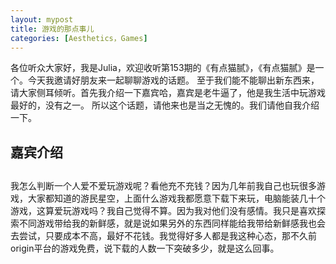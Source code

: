 ```yaml
---
layout: mypost
title: 游戏的那点事儿
categories: [Aesthetics，Games]
---
```


各位听众大家好，我是Julia，欢迎收听第153期的《有点猫腻》，《有点猫腻》是一个。今天我邀请好朋友来一起聊聊游戏的话题。
至于我们能不能聊出新东西来，请大家侧耳倾听。首先我介绍一下嘉宾哈，嘉宾是老牛逼了，他是我生活中玩游戏最好的，没有之一。
所以这个话题，请他来也是当之无愧的。我们请他自我介绍一下。

## 嘉宾介绍

## 

我怎么判断一个人爱不爱玩游戏呢？看他充不充钱？因为几年前我自己也玩很多游戏，大家都知道的游民星空，上面什么游戏我都愿意下载下来玩，电脑能装几十个游戏，这算爱玩游戏吗？我自己觉得不算。因为我对他们没有感情。我只是喜欢探索不同游戏带给我的新鲜感，就是说如果另外的东西同样能给我带给新鲜感我也会去尝试，只要成本不高，最好不花钱。我觉得好多人都是我这种心态，那不久前origin平台的游戏免费，说下载的人数一下突破多少，就是这么回事。
